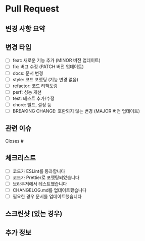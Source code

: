# Pull Request

## 변경 사항 요약

<!-- 이 PR에서 변경한 내용을 간단히 설명해주세요 -->

## 변경 타입

<!-- 해당하는 항목에 x를 표시해주세요 -->

- [ ] feat: 새로운 기능 추가 (MINOR 버전 업데이트)
- [ ] fix: 버그 수정 (PATCH 버전 업데이트)
- [ ] docs: 문서 변경
- [ ] style: 코드 포맷팅 (기능 변경 없음)
- [ ] refactor: 코드 리팩토링
- [ ] perf: 성능 개선
- [ ] test: 테스트 추가/수정
- [ ] chore: 빌드, 설정 등
- [ ] BREAKING CHANGE: 호환되지 않는 변경 (MAJOR 버전 업데이트)

## 관련 이슈

<!-- 관련된 이슈가 있다면 링크해주세요 -->

Closes #

## 체크리스트

<!-- 완료한 항목에 x를 표시해주세요 -->

- [ ] 코드가 ESLint를 통과합니다
- [ ] 코드가 Prettier로 포맷팅되었습니다
- [ ] 브라우저에서 테스트했습니다
- [ ] CHANGELOG.md를 업데이트했습니다
- [ ] 필요한 경우 문서를 업데이트했습니다

## 스크린샷 (있는 경우)

<!-- UI 변경이 있다면 스크린샷을 첨부해주세요 -->

## 추가 정보

<!-- 리뷰어가 알아야 할 추가 정보가 있다면 작성해주세요 -->
